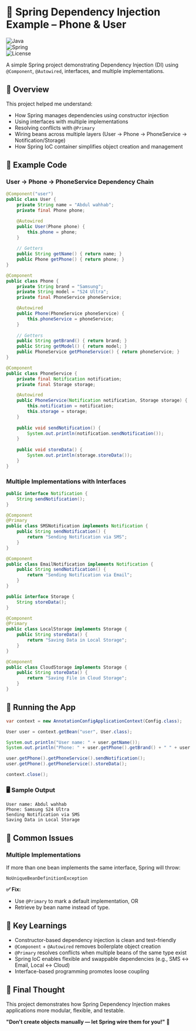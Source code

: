 # 🌱 Spring Dependency Injection Example – Phone & User

![Java](https://img.shields.io/badge/Java-17-blue)  
![Spring](https://img.shields.io/badge/Spring-7.0.0--M9-green)  
![License](https://img.shields.io/badge/License-MIT-yellow)

A simple Spring project demonstrating Dependency Injection (DI) using `@Component`, `@Autowired`, interfaces, and multiple implementations.

## 📖 Overview

This project helped me understand:
- How Spring manages dependencies using constructor injection
- Using interfaces with multiple implementations
- Resolving conflicts with `@Primary`
- Wiring beans across multiple layers (User → Phone → PhoneService → Notification/Storage)
- How Spring IoC container simplifies object creation and management

## 🧩 Example Code

### User → Phone → PhoneService Dependency Chain

```java
@Component("user")
public class User {
    private String name = "Abdul wahhab";
    private final Phone phone;

    @Autowired
    public User(Phone phone) {
        this.phone = phone;
    }
    
    // Getters
    public String getName() { return name; }
    public Phone getPhone() { return phone; }
}
```

```java
@Component
public class Phone {
    private String brand = "Samsung";
    private String model = "S24 Ultra";
    private final PhoneService phoneService;

    @Autowired
    public Phone(PhoneService phoneService) {
        this.phoneService = phoneService;
    }
    
    // Getters
    public String getBrand() { return brand; }
    public String getModel() { return model; }
    public PhoneService getPhoneService() { return phoneService; }
}
```

```java
@Component
public class PhoneService {
    private final Notification notification;
    private final Storage storage;

    @Autowired
    public PhoneService(Notification notification, Storage storage) {
        this.notification = notification;
        this.storage = storage;
    }
    
    public void sendNotification() {
        System.out.println(notification.sendNotification());
    }
    
    public void storeData() {
        System.out.println(storage.storeData());
    }
}
```

### Multiple Implementations with Interfaces

```java
public interface Notification {
    String sendNotification();
}

@Component
@Primary
public class SMSNotification implements Notification {
    public String sendNotification() {
        return "Sending Notification via SMS";
    }
}

@Component
public class EmailNotification implements Notification {
    public String sendNotification() {
        return "Sending Notification via Email";
    }
}
```

```java
public interface Storage {
    String storeData();
}

@Component
@Primary
public class LocalStorage implements Storage {
    public String storeData() {
        return "Saving Data in Local Storage";
    }
}

@Component
public class CloudStorage implements Storage {
    public String storeData() {
        return "Saving File in Cloud Storage";
    }
}
```

## 🚀 Running the App

```java
var context = new AnnotationConfigApplicationContext(Config.class);

User user = context.getBean("user", User.class);

System.out.println("User name: " + user.getName());
System.out.println("Phone: " + user.getPhone().getBrand() + " " + user.getPhone().getModel());

user.getPhone().getPhoneService().sendNotification();
user.getPhone().getPhoneService().storeData();

context.close();
```

### 🖥️ Sample Output
```
User name: Abdul wahhab
Phone: Samsung S24 Ultra
Sending Notification via SMS
Saving Data in Local Storage
```

## 🚧 Common Issues

### Multiple Implementations

If more than one bean implements the same interface, Spring will throw:

```text
NoUniqueBeanDefinitionException
```

**✅ Fix:**
- Use `@Primary` to mark a default implementation, OR
- Retrieve by bean name instead of type.

## 🎯 Key Learnings

- Constructor-based dependency injection is clean and test-friendly
- `@Component` + `@Autowired` removes boilerplate object creation
- `@Primary` resolves conflicts when multiple beans of the same type exist
- Spring IoC enables flexible and swappable dependencies (e.g., SMS ↔ Email, Local ↔ Cloud)
- Interface-based programming promotes loose coupling

## 💬 Final Thought

This project demonstrates how Spring Dependency Injection makes applications more modular, flexible, and testable.

**"Don't create objects manually — let Spring wire them for you!"** 🌱